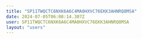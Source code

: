 ```yaml
---
title: "SP11TWQCTC6NXK6A6C4MA0HXVC76EKK3AHNRQ8MSA"
date: 2024-07-05T06:08:14.307Z
user: SP11TWQCTC6NXK6A6C4MA0HXVC76EKK3AHNRQ8MSA
layout: "users"
---
```

    